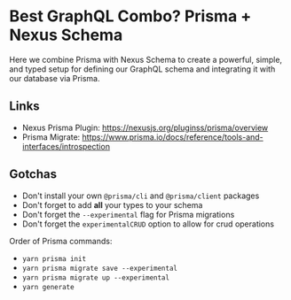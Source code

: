 # Best GraphQL Combo? Prisma + Nexus Schema

Here we combine Prisma with Nexus Schema to create a powerful, simple, and typed setup for defining our GraphQL schema and integrating it with our database via Prisma.

## Links

- Nexus Prisma Plugin: https://nexusjs.org/pluginss/prisma/overview
- Prisma Migrate: https://www.prisma.io/docs/reference/tools-and-interfaces/introspection

## Gotchas

- Don't install your own `@prisma/cli` and `@prisma/client` packages
- Don't forget to add **all** your types to your schema
- Don't forget the `--experimental` flag for Prisma migrations
- Don't forget the `experimentalCRUD` option to allow for crud operations

Order of Prisma commands:

- `yarn prisma init`
- `yarn prisma migrate save --experimental`
- `yarn prisma migrate up --experimental`
- `yarn generate`
